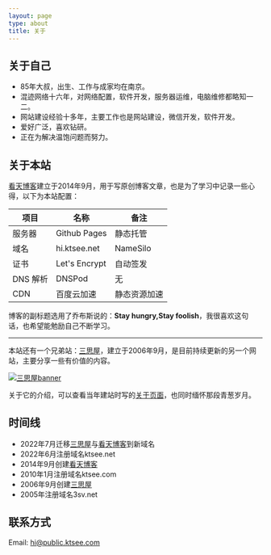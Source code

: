 ```yaml
---
layout: page
type: about
title: 关于
---
```


## 关于自己

- 85年大叔，出生、工作与成家均在南京。
- 混迹网络十六年，对网络配置，软件开发，服务器运维，电脑维修都略知一二。
- 网站建设经验十多年，主要工作也是网站建设，微信开发，软件开发。
- 爱好广泛，喜欢钻研。
- 正在为解决温饱问题而努力。

## 关于本站

[看天博客](https://hi.ktsee.net/)建立于2014年9月，用于写原创博客文章，也是为了学习中记录一些心得，以下为本站配置：

| 项目     | 名称          | 备注         |
| -------- | ------------- | ------------ |
| 服务器   | Github Pages  | 静态托管     |
| 域名     | hi.ktsee.net  | NameSilo     |
| 证书     | Let's Encrypt | 自动签发     |
| DNS 解析 | DNSPod        | 无           |
| CDN      | 百度云加速    | 静态资源加速 |

博客的副标题选用了乔布斯说的：**Stay hungry,Stay foolish**，我很喜欢这句话，也希望能勉励自己不断学习。

---

本站还有一个兄弟站：[三思屋](https://3sv.ktsee.net/)，建立于2006年9月，是目前持续更新的另一个网站，主要分享一些有价值的内容。

[![三思屋banner](https://static.ktsee.com/s1/2016/05/20160502121945434.jpg)](https://3sv.ktsee.net/p/about.html)

关于它的介绍，可以查看当年建站时写的[关于页面](https://3sv.ktsee.net/p/about.html)，也同时缅怀那段青葱岁月。

## 时间线

- 2022年7月迁移[三思屋](https://3sv.ktsee.net/)与[看天博客](https://hi.ktsee.net/)到新域名
- 2022年6月注册域名ktsee.net
- 2014年9月创建[看天博客](https://hi.ktsee.net/)
- 2010年1月注册域名ktsee.com
- 2006年9月创建[三思屋](https://web.archive.org/web/20070208022838/http://3sv.net/)
- 2005年注册域名3sv.net

## 联系方式
Email: [hi@public.ktsee.com](mailto:hi@public.ktsee.com)
